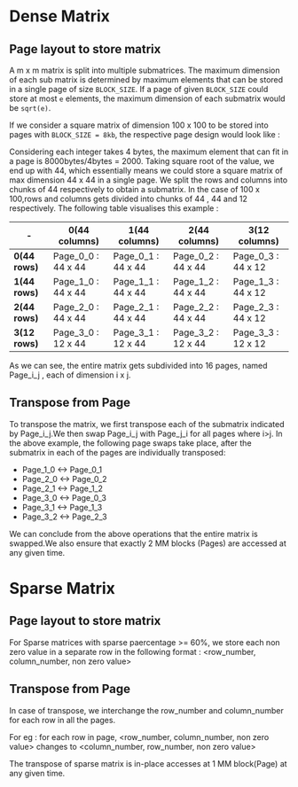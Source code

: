 # Dense Matrix
## Page layout to store matrix
A m x m matrix is split into multiple submatrices. The maximum dimension of each sub matrix is determined by maximum elements that can be stored in a single page of size ```BLOCK_SIZE```. If a page of given ```BLOCK_SIZE``` could store at most ``` e ``` elements, the maximum dimension of each submatrix would be ```sqrt(e)```. 

If we consider a square matrix of dimension 100 x 100 to be stored into pages with ```BLOCK_SIZE = 8kb```, the respective page design would look like : 

Considering each integer takes 4 bytes, the maximum element that can fit in a page is 8000bytes/4bytes = 2000. Taking square root of the value, we end up with 44, which essentially means we could store a square matrix of max dimension 44 x 44 in a single page. We split the rows and columns into chunks of 44 respectively to obtain a submatrix. In the case of 100 x 100,rows and columns gets divided into chunks of 44 , 44 and 12 respectively. The following table visualises this example :


| -                   |  0(44 columns)     |  1(44 columns)   |   2(44 columns)  |   3(12 columns)  | 
| -----------         | -----------        | -----------      | -----------      | -----------      |
| **0(44 rows)**      | Page_0_0 : 44 x 44 |Page_0_1 : 44 x 44|Page_0_2 : 44 x 44|Page_0_3 : 44 x 12|
| **1(44 rows)**      | Page_1_0 : 44 x 44 |Page_1_1 : 44 x 44|Page_1_2 : 44 x 44|Page_1_3 : 44 x 12|
| **2(44 rows)**      | Page_2_0 : 44 x 44 |Page_2_1 : 44 x 44|Page_2_2 : 44 x 44|Page_2_3 : 44 x 12|
| **3(12 rows)**      | Page_3_0 : 12 x 44 |Page_3_1 : 12 x 44|Page_3_2 : 12 x 44|Page_3_3 : 12 x 12|

As we can see, the entire matrix gets subdivided into 16 pages, named Page_i_j , each of dimension i x j.

## Transpose from Page
To transpose the matrix, we first transpose each of the submatrix indicated by Page_i_j.We then swap Page_i_j with Page_j_i for all pages where i>j.
In the above example, the following page swaps take place, after the submatrix in each of the pages are individually transposed:
* Page_1_0 <-> Page_0_1
* Page_2_0 <-> Page_0_2
* Page_2_1 <-> Page_1_2
* Page_3_0 <-> Page_0_3
* Page_3_1 <-> Page_1_3
* Page_3_2 <-> Page_2_3

We can conclude from the above operations that the entire matrix is swapped.We also ensure that exactly 2 MM blocks (Pages) are accessed at any given time.

# Sparse Matrix
## Page layout to store matrix
For Sparse matrices with sparse paercentage >= 60%, we store each non zero value in a separate row in the following format :
<row_number, column_number, non zero value>

## Transpose from Page
In case of transpose, we interchange the row_number and column_number for each row in all the pages.

For eg :
for each row in page,
<row_number, column_number, non zero value> changes to <column_number, row_number, non zero value>

The transpose of sparse matrix is in-place accesses at 1 MM block(Page) at any given time.

